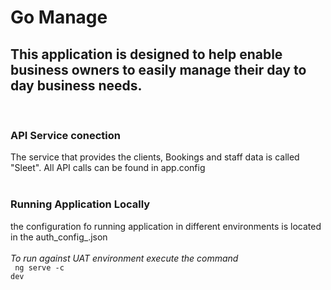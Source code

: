 # Go Manage

## This application is designed to help enable business owners to easily manage their day to day business needs. 
<br />

### __API Service conection__

The service that provides the clients, Bookings and staff data is called "Sleet". All API calls can be found in 
app.config<br /><br />


### __Running Application Locally__
the configuration fo running application in different environments is located in the auth_config_<env>.json
<br /><br />
_To run against UAT environment execute the command_
<br />
<code> ng serve -c dev
